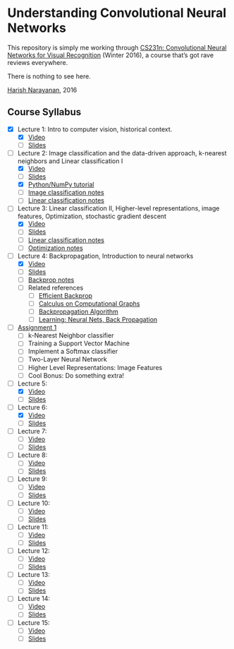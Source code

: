 # Understanding Convolutional Neural Networks

This repository is simply me working through [CS231n: Convolutional
Neural Networks for Visual Recognition](http://cs231n.stanford.edu)
(Winter 2016), a course that’s got rave reviews everywhere.

There is nothing to see here.

[Harish Narayanan](https://harishnarayanan.org/), 2016

## Course Syllabus

- [x] Lecture 1: Intro to computer vision, historical context.
   - [x] [Video](https://youtu.be/NfnWJUyUJYU)
   - [ ] [Slides](lecture-slides/lecture1.pdf)
- [ ] Lecture 2: Image classification and the data-driven approach,
      k-nearest neighbors and Linear classification I
   - [x] [Video](https://youtu.be/8inugqHkfvE)
   - [ ] [Slides](lecture-slides/lecture2.pdf)
   - [x] [Python/NumPy tutorial](lecture-notes/python-numpy-tutorial.pdf)
   - [ ] [Image classification notes](lecture-notes/image-classification.pdf)
   - [ ] [Linear classification notes](lecture-notes/linear-classification.pdf)
- [ ] Lecture 3: Linear classification II, Higher-level
      representations, image features, Optimization, stochastic
      gradient descent
   - [x] [Video](https://youtu.be/qlLChbHhbg4)
   - [ ] [Slides](lecture-slides/lecture3.pdf)
   - [ ] [Linear classification notes](lecture-notes/linear-classification.pdf)
   - [ ] [Optimization notes](lecture-notes/optimization.pdf)
- [ ] Lecture 4: Backpropagation, Introduction to neural networks
   - [x] [Video](https://youtu.be/i94OvYb6noo)
   - [ ] [Slides](lecture-slides/lecture4.pdf)
   - [ ] [Backprop notes](lecture-notes/backprop.pdf)
   - [ ] Related references
      - [ ] [Efficient Backprop](papers/efficient-backprop.pdf)
      - [ ] [Calculus on Computational Graphs](papers/backprop-calculus.pdf)
      - [ ] [Backpropagation Algorithm](papers/backprop-algorithm.pdf)
      - [ ] [Learning: Neural Nets, Back Propagation](https://youtu.be/q0pm3BrIUFo)
- [ ] [Assignment 1](assignments/assignment1/assignment1.pdf)
   - [ ] k-Nearest Neighbor classifier
   - [ ] Training a Support Vector Machine
   - [ ] Implement a Softmax classifier
   - [ ] Two-Layer Neural Network
   - [ ] Higher Level Representations: Image Features
   - [ ] Cool Bonus: Do something extra!
- [ ] Lecture 5:
   - [x] [Video](https://youtu.be/)
   - [ ] [Slides](lecture-slides/lecture5.pdf)
- [ ] Lecture 6:
   - [x] [Video](https://youtu.be/)
   - [ ] [Slides](lecture-slides/lecture6.pdf)
- [ ] Lecture 7:
   - [ ] [Video](https://youtu.be/)
   - [ ] [Slides](lecture-slides/lecture7.pdf)
- [ ] Lecture 8:
   - [ ] [Video](https://youtu.be/)
   - [ ] [Slides](lecture-slides/lecture8.pdf)
- [ ] Lecture 9:
   - [ ] [Video](https://youtu.be/)
   - [ ] [Slides](lecture-slides/lecture9.pdf)
- [ ] Lecture 10:
   - [ ] [Video](https://youtu.be/)
   - [ ] [Slides](lecture-slides/lecture10.pdf)
- [ ] Lecture 11:
   - [ ] [Video](https://youtu.be/)
   - [ ] [Slides](lecture-slides/lecture11.pdf)
- [ ] Lecture 12:
   - [ ] [Video](https://youtu.be/)
   - [ ] [Slides](lecture-slides/lecture12.pdf)
- [ ] Lecture 13:
   - [ ] [Video](https://youtu.be/)
   - [ ] [Slides](lecture-slides/lecture13.pdf)
- [ ] Lecture 14:
   - [ ] [Video](https://youtu.be/)
   - [ ] [Slides](lecture-slides/lecture14.pdf)
- [ ] Lecture 15:
   - [ ] [Video](https://youtu.be/)
   - [ ] [Slides](lecture-slides/lecture15.pdf)
